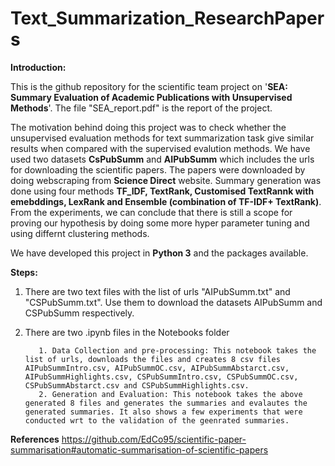 # Text_Summarization_ResearchPapers
**Introduction:**

This is the github repository for the scientific team project on '**SEA: Summary Evaluation of Academic Publications with Unsupervised Methods**'. The file "SEA_report.pdf" is the report of the project.

The motivation behind doing this project was to check whether the unsupervised evaluation methods for text summarization task give similar results when compared with the supervised evalution methods. We have used two datasets **CsPubSumm** and **AIPubSumm** which includes the urls for downloading the scientific papers. The papers were downloaded by doing webscraping from **Science Direct** website. Summary generation was done using four methods **TF_IDF, TextRank, Customised TextRannk with emebddings, LexRank and Ensemble (combination of TF-IDF+ TextRank)**. From the experiments, we can conclude that there is still a scope for proving our hypothesis by doing some more hyper parameter tuning and using differnt clustering methods.

We have developed this project in **Python 3** and the packages available.

**Steps:**

1. There are two text files with the list of urls "AIPubSumm.txt" and "CSPubSumm.txt". Use them to download the datasets AIPubSumm and CSPubSumm respectively.
2. There are two .ipynb files in the Notebooks folder
          
          1. Data Collection and pre-processing: This notebook takes the list of urls, downloads the files and creates 8 csv files AIPubSummIntro.csv, AIPubSummOC.csv, AIPubSummAbstarct.csv, AIPubSummHighlights.csv, CSPubSummIntro.csv, CSPubSummOC.csv, CSPubSummAbstarct.csv and CSPubSummHighlights.csv.
          2. Generation and Evaluation: This notebook takes the above generated 8 files and generates the summaries and evalautes the generated summaries. It also shows a few experiments that were conducted wrt to the validation of the geenrated summaries.

**References**
https://github.com/EdCo95/scientific-paper-summarisation#automatic-summarisation-of-scientific-papers
